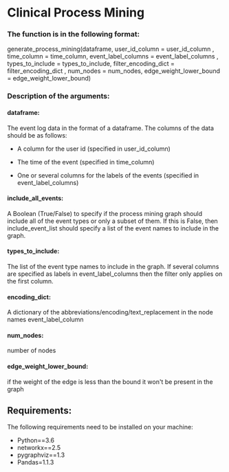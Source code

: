 # Clinical Process Mining


### The function is in the following format:

generate_process_mining(dataframe, user_id_column = user_id_column , time_column = time_column, 
	event_label_columns = event_label_columns , types_to_include = types_to_include, 
	filter_encoding_dict = filter_encoding_dict , num_nodes = num_nodes, edge_weight_lower_bound = edge_weight_lower_bound)


 
### Description of the arguments:
 
#### dataframe: 
The event log data in the format of a dataframe. The columns of the data should be as follows:
 
* A column for the user id (specified in user_id_column)

* The time of the event (specified in time_column)

* One or several columns for the labels of the events (specified in event_label_columns)


#### include_all_events: 
A Boolean (True/False) to specify if the process mining graph should include all of the event types or only a subset of them. If this is False, then include_event_list should specify a list of the event names to include in the graph. 

#### types_to_include: 
The list of the event type names to include in the graph. If several columns are specified as labels in event_label_columns  then the filter only applies on the first column.

#### encoding_dict: 
A dictionary of the abbreviations/encoding/text_replacement in the node names event_label_column 

#### num_nodes: 
number of nodes 

#### edge_weight_lower_bound: 
if the weight of the edge is less than the bound it won't be present in the graph 







## Requirements:

The following requirements need to be installed on your machine:


- Python==3.6
- networkx==2.5
- pygraphviz==1.3
- Pandas=1.1.3
